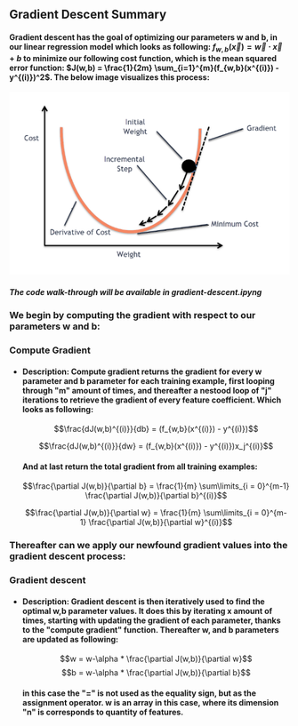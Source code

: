 ## Gradient Descent Summary
#### Gradient descent has the goal of optimizing our parameters w and b, in our linear regression model which looks as following: $f_{w,b}(\vec{x}) = \vec{w} \cdot \vec{x} + b$ to minimize our following cost function, which is the mean squared error function: $J(w,b) = \frac{1}{2m} \sum_{i=1}^{m}(f_{w,b}(x^{(i)}) - y^{(i)})^2$. The below image visualizes this process:

![image visualizing the process of gradient descent](https://github.com/TernFolbaek/gradient-descent/blob/main/gd-visualization.png)
##### The code walk-through will be available in gradient-descent.ipyng
### We begin by computing the gradient with respect to our parameters w and b:
### **Compute Gradient**
 - #### Description: Compute gradient returns the gradient for every w parameter and b parameter for each training example, first looping through "m" amount of times, and thereafter a nestood loop of "j" iterations to retrieve the gradient of every feature coefficient. Which looks as following:
     $$\frac{dJ(w,b)^{(i)}}{db} = (f_{w,b}(x^{(i)}) - y^{(i)})$$

     $$\frac{dJ(w,b)^{(i)}}{dw} = (f_{w,b}(x^{(i)}) - y^{(i)})x_j^{(i)}$$
   #### And at last return the total gradient from all training examples:
   $$\frac{\partial J(w,b)}{\partial b}  = \frac{1}{m} \sum\limits_{i = 0}^{m-1} \frac{\partial J(w,b)}{\partial b}^{(i)}$$
    
    $$\frac{\partial J(w,b)}{\partial w}  = \frac{1}{m} \sum\limits_{i = 0}^{m-1} \frac{\partial J(w,b)}{\partial w}^{(i)}$$

### Thereafter can we apply our newfound gradient values into the gradient descent process:
 
### **Gradient descent**
  - #### Description: Gradient descent is then iteratively used to find the optimal w,b parameter values. It does this by iterating x amount of times, starting with updating the gradient of each parameter, thanks to the "compute gradient" function. Thereafter w, and b parameters are updated as following:
      $$w = w-\alpha *  \frac{\partial J(w,b)}{\partial w}$$
      $$b = w-\alpha *  \frac{\partial J(w,b)}{\partial b}$$
    #### in this case the "=" is not used as the equality sign, but as the assignment operator. w is an array in this case, where its dimension "n" is corresponds to quantity of features.
